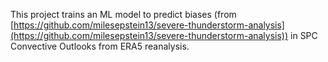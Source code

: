 This project trains an ML model to predict biases (from [https://github.com/milesepstein13/severe-thunderstorm-analysis](https://github.com/milesepstein13/severe-thunderstorm-analysis)) in SPC Convective Outlooks from ERA5 reanalysis.

